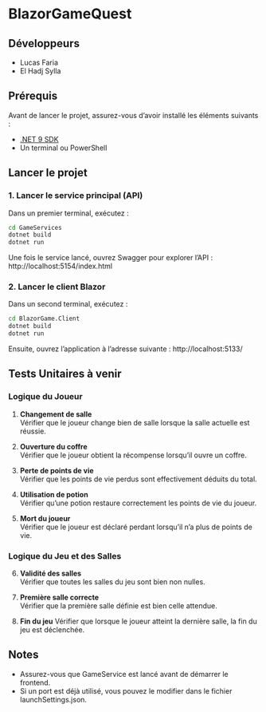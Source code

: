 # BlazorGameQuest

## Développeurs
- Lucas Faria
- El Hadj Sylla

## Prérequis

Avant de lancer le projet, assurez-vous d’avoir installé les éléments suivants :

- [.NET 9 SDK](https://dotnet.microsoft.com/en-us/download/dotnet/9.0)
- Un terminal ou PowerShell

## Lancer le projet

### 1. Lancer le service principal (API)

Dans un premier terminal, exécutez :

```bash
cd GameServices
dotnet build
dotnet run
```
Une fois le service lancé, ouvrez Swagger pour explorer l’API : http://localhost:5154/index.html

### 2. Lancer le client Blazor
Dans un second terminal, exécutez :

```bash
cd BlazorGame.Client
dotnet build
dotnet run
```
Ensuite, ouvrez l’application à l’adresse suivante : http://localhost:5133/

## Tests Unitaires à venir 

### Logique du Joueur
1. **Changement de salle**  
   Vérifier que le joueur change bien de salle lorsque la salle actuelle est réussie.

2. **Ouverture du coffre**  
   Vérifier que le joueur obtient la récompense lorsqu’il ouvre un coffre.

3. **Perte de points de vie**  
   Vérifier que les points de vie perdus sont effectivement déduits du total.

4. **Utilisation de potion**  
   Vérifier qu’une potion restaure correctement les points de vie du joueur.

5. **Mort du joueur**  
   Vérifier que le joueur est déclaré perdant lorsqu’il n’a plus de points de vie.

### Logique du Jeu et des Salles
6. **Validité des salles**  
   Vérifier que toutes les salles du jeu sont bien non nulles.

7. **Première salle correcte**  
   Vérifier que la première salle définie est bien celle attendue.

8. **Fin du jeu** 
   Vérifier que lorsque le joueur atteint la dernière salle, la fin du jeu est déclenchée.

## Notes
- Assurez-vous que GameService est lancé avant de démarrer le frontend.
- Si un port est déjà utilisé, vous pouvez le modifier dans le fichier launchSettings.json.
